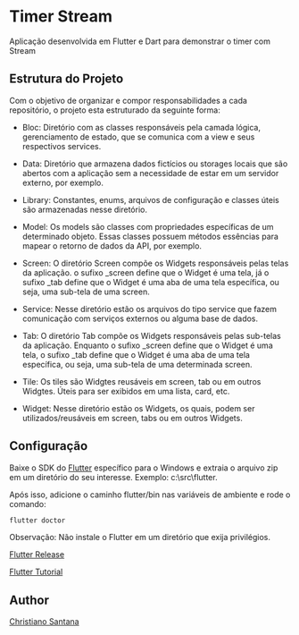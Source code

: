 # Timer Stream

Aplicação desenvolvida em Flutter e Dart para demonstrar o timer com Stream

## Estrutura do Projeto

Com o objetivo de organizar e compor responsabilidades a cada repositório, o projeto
esta estruturado da seguinte forma:

- Bloc:
Diretório com as classes responsáveis pela camada lógica, gerenciamento de estado, que se comunica com a view e
seus respectivos services.

- Data:
Diretório que armazena dados fictícios ou storages locais que são abertos com a aplicação
sem a necessidade de estar em um servidor externo, por exemplo.

- Library:
Constantes, enums, arquivos de configuração e classes úteis são armazenadas nesse diretório.

- Model:
Os models são classes com propriedades específicas de um determinado objeto. Essas classes
possuem métodos essências para mapear o retorno de dados da API, por exemplo.

- Screen:
O diretório Screen compõe os Widgets responsáveis pelas telas da aplicação. o sufixo _screen define que
o Widget é uma tela, já o sufixo _tab define que o Widget é uma aba de uma tela específica, ou seja, uma sub-tela de uma screen.

- Service:
Nesse diretório estão os arquivos do tipo service que fazem comunicação com serviços externos ou alguma base de dados.

- Tab:
O diretório Tab compõe os Widgets responsáveis pelas sub-telas da aplicação. Enquanto o sufixo _screen define que
o Widget é uma tela, o sufixo _tab define que o Widget é uma aba de uma tela específica, ou seja, uma sub-tela de uma determinada screen.

- Tile:
Os tiles são Widgtes reusáveis em screen, tab ou em outros Widgtes. Úteis para ser exibidos em uma lista, card, etc.

- Widget:
Nesse diretório estão os Widgets, os quais, podem ser utilizados/reusáveis em screen, tabs ou em outros Widgets.

## Configuração

Baixe o SDK do [Flutter](https://flutter.dev/docs/get-started/install/windows) específico para o Windows e extraia o arquivo zip em um diretório do seu interesse. Exemplo: c:\src\flutter.

Após isso, adicione o caminho flutter/bin nas variáveis de ambiente e rode o comando:

```bash
flutter doctor
```
Observação: Não instale o Flutter em um diretório que exija privilégios.

[Flutter Release](https://flutter.dev/docs/development/tools/sdk/releases)

[Flutter Tutorial](https://flutter.dev/docs/cookbook)



## Author

[Christiano Santana](https://github.com/ChrisSantana)
